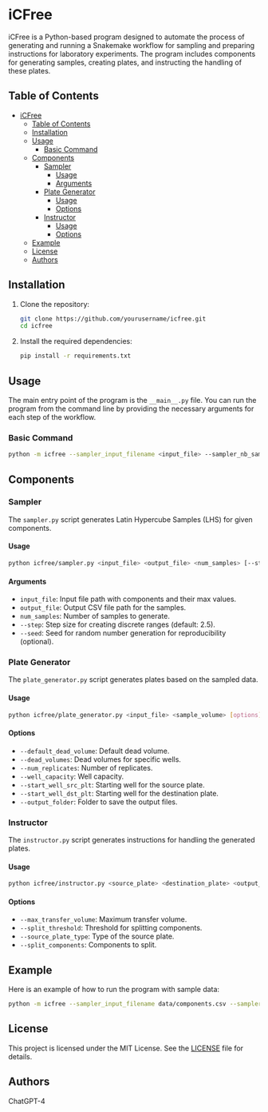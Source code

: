 
# iCFree

iCFree is a Python-based program designed to automate the process of generating and running a Snakemake workflow for sampling and preparing instructions for laboratory experiments. The program includes components for generating samples, creating plates, and instructing the handling of these plates.

## Table of Contents

- [iCFree](#icfree)
  - [Table of Contents](#table-of-contents)
  - [Installation](#installation)
  - [Usage](#usage)
    - [Basic Command](#basic-command)
  - [Components](#components)
    - [Sampler](#sampler)
      - [Usage](#usage-1)
      - [Arguments](#arguments)
    - [Plate Generator](#plate-generator)
      - [Usage](#usage-2)
      - [Options](#options)
    - [Instructor](#instructor)
      - [Usage](#usage-3)
      - [Options](#options-1)
  - [Example](#example)
  - [License](#license)
  - [Authors](#authors)

## Installation

1. Clone the repository:
    ```bash
    git clone https://github.com/yourusername/icfree.git
    cd icfree
    ```

2. Install the required dependencies:
    ```bash
    pip install -r requirements.txt
    ```

## Usage

The main entry point of the program is the `__main__.py` file. You can run the program from the command line by providing the necessary arguments for each step of the workflow.

### Basic Command

```bash
python -m icfree --sampler_input_filename <input_file> --sampler_nb_samples <number_of_samples> --sampler_seed <seed> --sampler_output_filename <output_file> --plate_generator_input_filename <input_file> --plate_generator_sample_volume <volume> --plate_generator_default_dead_volume <dead_volume> --plate_generator_num_replicates <replicates> --plate_generator_well_capacity <capacity> --plate_generator_start_well_src_plt <start_well_src> --plate_generator_start_well_dst_plt <start_well_dst> --plate_generator_output_folder <output_folder> --instructor_max_transfer_volume <max_volume> --instructor_split_threshold <split_threshold> --instructor_source_plate_type <plate_type> --instructor_split_components <components> --instructor_output_filename <instructions_file>
```

## Components

### Sampler

The `sampler.py` script generates Latin Hypercube Samples (LHS) for given components.

#### Usage

```bash
python icfree/sampler.py <input_file> <output_file> <num_samples> [--step <step_size>] [--seed <seed>]
```

#### Arguments

- `input_file`: Input file path with components and their max values.
- `output_file`: Output CSV file path for the samples.
- `num_samples`: Number of samples to generate.
- `--step`: Step size for creating discrete ranges (default: 2.5).
- `--seed`: Seed for random number generation for reproducibility (optional).

### Plate Generator

The `plate_generator.py` script generates plates based on the sampled data.

#### Usage

```bash
python icfree/plate_generator.py <input_file> <sample_volume> [options]
```

#### Options

- `--default_dead_volume`: Default dead volume.
- `--dead_volumes`: Dead volumes for specific wells.
- `--num_replicates`: Number of replicates.
- `--well_capacity`: Well capacity.
- `--start_well_src_plt`: Starting well for the source plate.
- `--start_well_dst_plt`: Starting well for the destination plate.
- `--output_folder`: Folder to save the output files.

### Instructor

The `instructor.py` script generates instructions for handling the generated plates.

#### Usage

```bash
python icfree/instructor.py <source_plate> <destination_plate> <output_instructions> [options]
```

#### Options

- `--max_transfer_volume`: Maximum transfer volume.
- `--split_threshold`: Threshold for splitting components.
- `--source_plate_type`: Type of the source plate.
- `--split_components`: Components to split.

## Example

Here is an example of how to run the program with sample data:

```bash
python -m icfree --sampler_input_filename data/components.csv --sampler_nb_samples 100 --sampler_seed 42 --sampler_output_filename results/samples.csv --plate_generator_input_filename results/samples.csv --plate_generator_sample_volume 10 --plate_generator_default_dead_volume 2 --plate_generator_num_replicates 3 --plate_generator_well_capacity 200 --plate_generator_start_well_src_plt A1 --plate_generator_start_well_dst_plt B1 --plate_generator_output_folder results/plates --instructor_max_transfer_volume 50 --instructor_split_threshold 5 --instructor_source_plate_type '96-well' --instructor_split_components 'component1,component2' --instructor_output_filename results/instructions.txt
```

## License

This project is licensed under the MIT License. See the [LICENSE](LICENSE) file for details.


## Authors
ChatGPT-4
